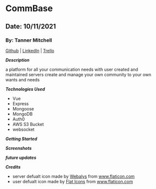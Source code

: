 # CommBase

## Date: 10/11/2021

### By: Tanner Mitchell

[Github](https://github.com/BtSquared) | [LinkedIn](https://www.linkedin.com/in/tanner-mitchell-836130152/) | [Trello](https://trello.com/b/9rqHdS4B/commbase) 

***Description***

a platform for all your communication needs with user created and maintained servers create and manage your own community to your own wants and needs

***Technologies Used***
 - Vue
 - Express
 - Mongoose
 - MongoDB
 - Auth0
 - AWS S3 Bucket
 - websocket

***Getting Started***



***Screenshots***


***future updates***


***Credits***

- server defualt icon made by <a href="https://www.flaticon.com/authors/webalys" title="Webalys">Webalys</a> from www.flaticon.com
- user defualt icon made by <a href="https://www.flaticon.com/authors/flat-icons" title="Flat Icons">Flat Icons</a> from www.flaticon.com